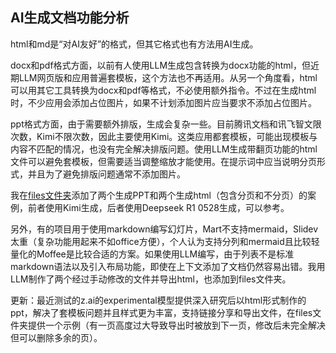 ## AI生成文档功能分析

html和md是“对AI友好”的格式，但其它格式也有方法用AI生成。

docx和pdf格式方面，以前有人使用LLM生成包含转换为docx功能的html，但近期LLM网页版和应用普遍套模板，这个方法也不再适用。从另一个角度看，html可以用其它工具转换为docx和pdf等格式，不必使用额外指令。不过在生成html时，不少应用会添加占位图片，如果不计划添加图片应当要求不添加占位图片。

ppt格式方面，由于需要额外排版，生成会复杂一些。目前腾讯文档和讯飞智文限次数，Kimi不限次数，因此主要使用Kimi。这类应用都套模板，可能出现模板与内容不匹配的情况，也没有完全解决排版问题。使用LLM生成带翻页功能的html文件可以避免套模板，但需要适当调整缩放才能使用。在提示词中应当说明分页形式，并且为了避免排版问题通常不添加图片。

我在[files文件夹](https://github.com/Willian7004/Willian7004.github.io/tree/main/files/202507/AI生成文档功能分析)添加了两个生成PPT和两个生成html（包含分页和不分页）的案例，前者使用Kimi生成，后者使用Deepseek R1 0528生成，可以参考。

另外，有的项目用于使用markdown编写幻灯片，Mart不支持mermaid，Slidev太重（复杂功能用起来不如office方便），个人认为支持分列和mermaid且比较轻量化的Moffee是比较合适的方案。如果使用LLM编写，由于列表不是标准markdown语法以及引入布局功能，即使在上下文添加了文档仍然容易出错。我用LLM制作了两个经过手动修改的文件并导出html，也添加到files文件夹。

更新：最近测试的z.ai的experimental模型提供深入研究后以html形式制作的ppt，解决了套模板问题并且样式更为丰富，支持链接分享和导出文件，在files文件夹提供一个示例（有一页高度过大导致导出时被放到下一页，修改后未完全解决但可以删除多余的页）。